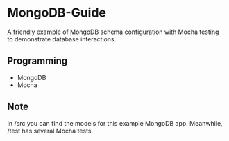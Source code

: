 # MongoDB-Guide
A friendly example of MongoDB schema configuration with Mocha testing to demonstrate database interactions.

## Programming
* MongoDB
* Mocha

## Note
In /src you can find the models for this example MongoDB app. Meanwhile, /test has several Mocha tests.